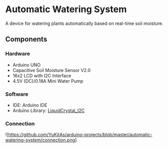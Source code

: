 # Automatic Watering System

A device for watering plants automatically based on real-time soil moisture.

## Components

### Hardware

* Arduino UNO
* Capacitive Soil Moisture Sensor V2.0
* 16x2 LCD with I2C Interface
* 4.5V (DC)/0.18A Mini Water Pump

### Software

* IDE: Arduino IDE
* Arduino Library: [LiquidCrystal_I2C](https://github.com/johnrickman/LiquidCrystal_I2C)

### Connection

![https://github.com/YuKitAs/arduino-projects/blob/master/automatic-watering-system/connection.png]
